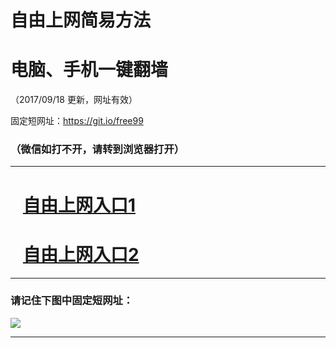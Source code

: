 ﻿# 自由上网简易方法

# 电脑、手机一键翻墙

（2017/09/18 更新，网址有效）

固定短网址：https://git.io/free99

### （微信如打不开，请转到浏览器打开）


***





# &nbsp;&nbsp; <a href="http://ft2323611177.fwq-tz1005.info/fwqtz01.html?t=091800126442 " target="_blank">自由上网入口1</a>
# &nbsp;&nbsp; <a href="http://ft1437429427.fwq-tz1006.info/fwqtz02.html?t=091800123110 " target="_blank">自由上网入口2</a>
***

### 请记住下图中固定短网址：

<img src="https://s3-us-west-2.amazonaws.com/fwq-1001/yjfq-20170905okok.png" /> 


***


